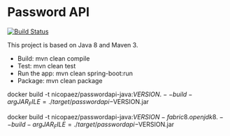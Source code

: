 Password API
============

[![Build Status](https://travis-ci.org/nicopaez/passwordapi-java.svg?branch=master)](https://travis-ci.org/nicopaez/passwordapi-java)

This project is based on Java 8 and Maven 3.

* Build: mvn clean compile
* Test: mvn clean test
* Run the app: mvn clean spring-boot:run
* Package: mvn clean package

docker build -t nicopaez/passwordapi-java:$VERSION . --build-arg JAR_FILE=./target/passwordapi-$VERSION.jar

docker build -t nicopaez/passwordapi-java:$VERSION-fabric8.openjdk8 . --build-arg JAR_FILE=./target/passwordapi-$VERSION.jar